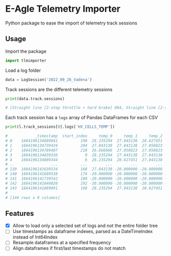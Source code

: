 # E-Agle Telemetry Importer

Python package to ease the import of telemetry track sessions

## Usage

Import the package

```python
import tlmimporter
```

Load a log folder

```python
data = LogSession('2022_09_26_Vadena')
```

Track sessions are the different telemetry sessions

```python
print(data.track.sessions)

# [Straight line [2-step throttle + hard brake] 004, Straight line [2-step throttle + hard brake] 006, ...]
```

Each track session has a `logs` array of Pandas DataFrames for each CSV

```python
print(l.track_sessions[0].logs['HV_CELLS_TEMP'])

#            _timestamp  start_index     temp_0     temp_1     temp_2     temp_3     temp_4     temp_5
# 0    1664196134689841          198  28.235294  27.843138  28.627451  28.235294  28.627451  28.235294
# 1    1664196134739434          204  27.843138  27.843138  27.058823  27.843138  28.235294  28.235294
# 2    1664196134789407          210  26.666666  27.058823  27.058823  27.450981  27.450981  27.450981
# 3    1664196134839336            0  28.235294  27.843138  27.843138  27.450981  27.450981  27.058823
# 4    1664196134889344            6  28.235294  28.627451  27.843138  28.235294  28.627451  28.235294
# ..                ...          ...        ...        ...        ...        ...        ...        ...
# 139  1664196141639534          168  27.843138 -20.000000 -20.000000  27.843138  27.843138  27.843138
# 140  1664196141689538          174 -20.000000 -20.000000 -20.000000 -20.000000 -20.000000 -20.000000
# 141  1664196141739542          180 -20.000000 -20.000000 -20.000000 -20.000000 -20.000000 -20.000000
# 142  1664196141840020          192 -20.000000 -20.000000 -20.000000 -20.000000 -20.000000 -20.000000
# 143  1664196141889891          198  28.235294  27.843138  28.627451  28.235294  28.627451  28.235294
# 
# [144 rows x 8 columns]
```

## Features

- [x] Allow to load only a selected set of logs and not the entire folder tree
- [ ] Use timestamps as dataframe indexes, parsed as a DateTimeIndex instead of Int64Index
- [ ] Resample dataframes at a specified frequency
- [ ] Align dataframes if first/last timestamps do not match
